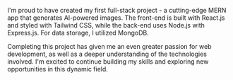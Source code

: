 I'm proud to have created my first full-stack project - a cutting-edge MERN app that generates AI-powered images. The front-end is built with React.js and styled with Tailwind CSS, while the back-end uses Node.js with Express.js. For data storage, I utilized MongoDB.

Completing this project has given me an even greater passion for web development, as well as a deeper understanding of the technologies involved. I'm excited to continue building my skills and exploring new opportunities in this dynamic field.
